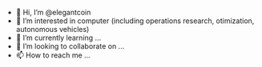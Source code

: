 - 👋 Hi, I’m @elegantcoin
- 👀 I’m interested in computer (including operations research, otimization, autonomous vehicles)
- 🌱 I’m currently learning ...
- 💞️ I’m looking to collaborate on ...
- 📫 How to reach me ...

<!---
elegantcoin/elegantcoin is a ✨ special ✨ repository because its `README.md` (this file) appears on your GitHub profile.
You can click the Preview link to take a look at your changes.
--->
